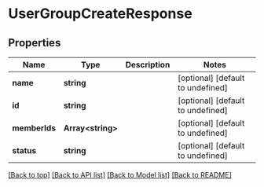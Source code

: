 # UserGroupCreateResponse

## Properties

|Name | Type | Description | Notes|
|------------ | ------------- | ------------- | -------------|
|**name** | **string** |  | [optional] [default to undefined]|
|**id** | **string** |  | [optional] [default to undefined]|
|**memberIds** | **Array&lt;string&gt;** |  | [optional] [default to undefined]|
|**status** | **string** |  | [optional] [default to undefined]|




[[Back to top]](#) [[Back to API list]](../../README.md#documentation-for-api-endpoints) [[Back to Model list]](../../README.md#documentation-for-models) [[Back to README]](../../README.md)
